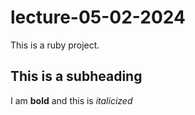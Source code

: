 # lecture-05-02-2024
This is a ruby project.

## This is a subheading

I am **bold** and this is *italicized*

